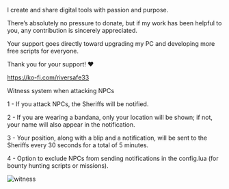 I create and share digital tools with passion and purpose.

There’s absolutely no pressure to donate, but if my work has been helpful to you, any contribution is sincerely appreciated.

Your support goes directly toward upgrading my PC and developing more free scripts for everyone.

Thank you for your support! ❤️

https://ko-fi.com/riversafe33

Witness system when attacking NPCs

1 - If you attack NPCs, the Sheriffs will be notified.

2 - If you are wearing a bandana, only your location will be shown; if not, your name will also appear in the notification.

3 - Your position, along with a blip and a notification, will be sent to the Sheriffs every 30 seconds for a total of 5 minutes.

4 - Option to exclude NPCs from sending notifications in the config.lua (for bounty hunting scripts or missions).

![witness](https://github.com/user-attachments/assets/8a596325-feb5-438b-945c-c3a158c7b1ce)
